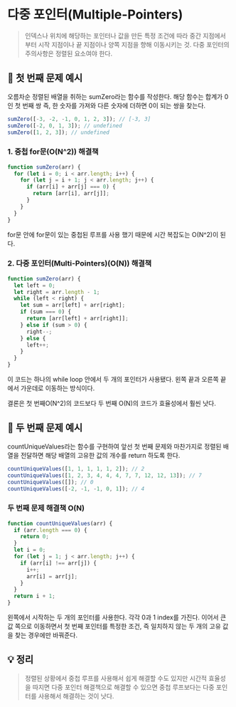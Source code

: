 # 다중 포인터(Multiple-Pointers)

> 인덱스나 위치에 해당하는 포인터나 값을 만든 특정 조건에 따라 중간 지점에서부터 시작 지점이나 끝 지점이나 양쪽 지점을 향해 이동시키는 것. 다중 포인터의 주의사항은 정렬된 요소여야 한다.

## 📖 첫 번째 문제 예시

오름차순 정렬된 배열을 취하는 sumZero라는 함수를 작성한다. 해당 함수는 합계가 0인 첫 번째 쌍 즉, 한 숫자를 가져와 다른 숫자에 더하면 0이 되는 쌍을 찾는다.

```javascript
sumZero([-3, -2, -1, 0, 1, 2, 3]); // [-3, 3]
sumZero([-2, 0, 1, 3]); // undefined
sumZero([1, 2, 3]); // undefined
```

### 1. 중첩 for문(O(N^2)) 해결책

```javascript
function sumZero(arr) {
  for (let i = 0; i < arr.length; i++) {
    for (let j = i + 1; j < arr.length; j++) {
      if (arr[i] + arr[j] === 0) {
        return [arr[i], arr[j]];
      }
    }
  }
}
```

for문 안에 for문이 있는 중첩된 루프를 사용 했기 때문에 시간 복잡도는 O(N^2)이 된다.

### 2. 다중 포인터(Multi-Pointers)(O(N)) 해결책

```javascript
function sumZero(arr) {
  let left = 0;
  let right = arr.length - 1;
  while (left < right) {
    let sum = arr[left] + arr[right];
    if (sum === 0) {
      return [arr[left] + arr[right]];
    } else if (sum > 0) {
      right--;
    } else {
      left++;
    }
  }
}
```

이 코드는 하나의 while loop 안에서 두 개의 포인터가 사용됐다. 왼쪽 끝과 오른쪽 끝에서 가운데로 이동하는 방식이다.

결론은 첫 번째O(N^2)의 코드보다 두 번째 O(N)의 코드가 효율성에서 훨씬 낫다.

## 📖 두 번째 문제 예시

countUniqueValues라는 함수를 구현하여 앞선 첫 번째 문제와 마찬가지로 정렬된 배열을 전달하면 해당 배열의 고유한 값의 개수를 return 하도록 한다.

```javascript
countUniqueValues([1, 1, 1, 1, 1, 2]); // 2
countUniqueValues([1, 2, 3, 4, 4, 4, 7, 7, 12, 12, 13]); // 7
countUniqueValues([]); // 0
countUniqueValues([-2, -1, -1, 0, 1]); // 4
```

### 두 번째 문제 해결책 O(N)

```javascript
function countUniqueValues(arr) {
  if (arr.length === 0) {
    return 0;
  }
  let i = 0;
  for (let j = 1; j < arr.length; j++) {
    if (arr[i] !== arr[j]) {
      i++;
      arr[i] = arr[j];
    }
  }
  return i + 1;
}
```

왼쪽에서 시작하는 두 개의 포인터를 사용한다. 각각 0과 1 index를 가진다. 이어서 큰 값 쪽으로 이동하면서 첫 번째 포인터를 특정한 조건, 즉 일치하지 않는 두 개의 고유 값을 찾는 경우에만 바꿔준다.

## 💡 정리

> 정렬된 상황에서 중첩 루프를 사용해서 쉽게 해결할 수도 있지만 시간적 효율성을 따지면 다중 포인터 해결책으로 해결할 수 있으면 중첩 루프보다는 다중 포인터를 사용해서 해결하는 것이 낫다.
